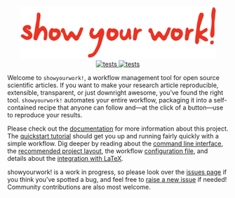<p align="center">
    <a href="https://github.com/showyourwork/showyourwork">
        <img width = "450" src="https://raw.githubusercontent.com/showyourwork/.github/main/images/showyourwork.png" alt="showyourwork"/>
    </a>
    <br/>
    <a href="https://github.com/showyourwork/showyourwork/actions/workflows/tests.yml">
        <img src="https://github.com/showyourwork/showyourwork/actions/workflows/tests.yml/badge.svg" alt="tests"/>
    </a>
    <a href="https://showyourwork.readthedocs.io">
        <img src="https://img.shields.io/static/v1?label=read&message=the%20docs&color=blue" alt="tests"/>
    </a>
</p>

Welcome to ``showyourwork!``, a workflow management tool for open source scientific articles. If you want to make your research article reproducible, extensible, transparent, or just downright awesome, you’ve found the right tool. ``showyourwork!`` automates your entire workflow, packaging it into a self-contained recipe that anyone can follow and—at the click of a button—use to reproduce your results.

Please check out the [documentation](https://showyourwork.readthedocs.io) for more information about this project. The [quickstart tutorial](https://showyourwork.readthedocs.io/en/latest/quickstart) should get you up and running fairly quickly with a simple workflow. Dig deeper by reading about the [command line interface](https://showyourwork.readthedocs.io/en/latest/cli), the [recommended project layout](https://showyourwork.readthedocs.io/en/latest/layout), the workflow [configuration file](https://showyourwork.readthedocs.io/en/latest/config), and details about the [integration with LaTeX](https://showyourwork.readthedocs.io/en/latest/latex).

showyourwork! is a work in progress, so please look over the [issues page](https://github.com/showyourwork/showyourwork/issues) if you think you’ve spotted a bug, and feel free to [raise a new issue](https://github.com/showyourwork/showyourwork/issues/new) if needed! Community contributions are also most welcome.


